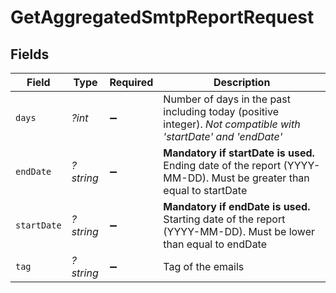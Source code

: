 # GetAggregatedSmtpReportRequest


## Fields

| Field                                                                                                                | Type                                                                                                                 | Required                                                                                                             | Description                                                                                                          |
| -------------------------------------------------------------------------------------------------------------------- | -------------------------------------------------------------------------------------------------------------------- | -------------------------------------------------------------------------------------------------------------------- | -------------------------------------------------------------------------------------------------------------------- |
| `days`                                                                                                               | *?int*                                                                                                               | :heavy_minus_sign:                                                                                                   | Number of days in the past including today (positive integer). _Not compatible with 'startDate' and 'endDate'_<br/>  |
| `endDate`                                                                                                            | *?string*                                                                                                            | :heavy_minus_sign:                                                                                                   | **Mandatory if startDate is used.** Ending date of the report (YYYY-MM-DD). Must be greater than equal to startDate<br/> |
| `startDate`                                                                                                          | *?string*                                                                                                            | :heavy_minus_sign:                                                                                                   | **Mandatory if endDate is used.** Starting date of the report (YYYY-MM-DD). Must be lower than equal to endDate<br/> |
| `tag`                                                                                                                | *?string*                                                                                                            | :heavy_minus_sign:                                                                                                   | Tag of the emails                                                                                                    |